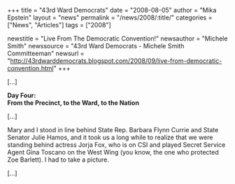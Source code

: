 +++
title = "43rd Ward Democrats"
date = "2008-08-05"
author = "Mika Epstein"
layout = "news"
permalink = "/news/2008/:title/"
categories = ["News", "Articles"]
tags = ["2008"]

newstitle = "Live From The Democratic Convention!"
newsauthor = "Michele Smith"
newssource = "43rd Ward Democrats - Michele Smith Committeeman"
newsurl = "http://43rdwarddemocrats.blogspot.com/2008/09/live-from-democratic-convention.html"
+++

[...]

**Day Four:  
From the Precinct, to the Ward, to the Nation**

[...]

Mary and I stood in line behind State Rep. Barbara Flynn Currie and State Senator Julie Hamos, and it took us a long while to realize that we were standing behind actress Jorja Fox, who is on CSI and played Secret Service Agent Gina Toscano on the West Wing (you know, the one who protected Zoe Barlett). I had to take a picture.

[...]  

